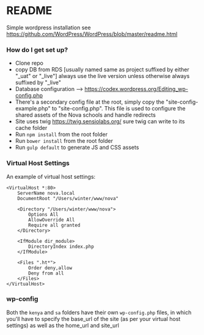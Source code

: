 # README #

Simple wordpress installation  see https://github.com/WordPress/WordPress/blob/master/readme.html


### How do I get set up? ###

* Clone repo
* copy DB from RDS [usually named  same as project suffixed by either "_uat" or "_live"] always use the live version unless otherwise always suffixed by "_live"
* Database configuration --> https://codex.wordpress.org/Editing_wp-config.php
* There's a secondary config file at the root, simply copy the "site-config-example.php" to "site-config.php". This file is used to configure the shared assets of the Nova schools and handle redirects 
* Site uses twig https://twig.sensiolabs.org/  sure twig can write to its cache folder
* Run `npm install` from the root folder
* Run `bower install` from the root folder
* Run `gulp default` to generate JS and CSS assets

### Virtual Host Settings

An example of virtual host settings:

    <VirtualHost *:80>
        ServerName nova.local
        DocumentRoot "/Users/winter/www/nova"
    
        <Directory "/Users/winter/www/nova">
            Options All
            AllowOverride All
            Require all granted
        </Directory>
    
        <IfModule dir_module>
            DirectoryIndex index.php
        </IfModule>
    
        <Files ".ht*">
            Order deny,allow
            Deny from all
        </Files>
    </VirtualHost>
    
### wp-config

Both the `kenya` and `sa` folders have their own `wp-config.php` files, in which you'll have to specify the base_url of the site 
(as per your virtual host settings) as well as the home_url and site_url
